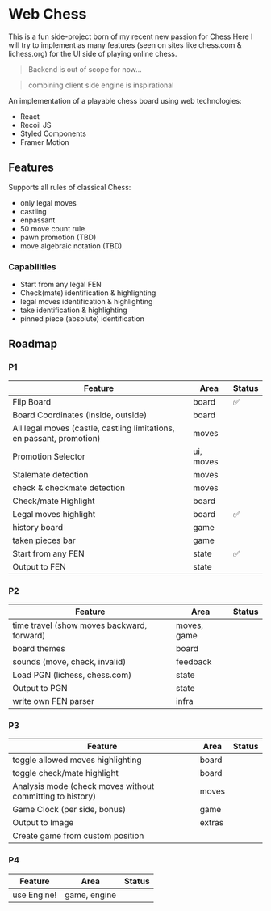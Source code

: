 # Web Chess

This is a fun side-project born of my recent new passion for Chess
Here I will try to implement as many features (seen on sites like chess.com & lichess.org)
for the UI side of playing online chess.

> Backend is out of scope for now...

> combining client side engine is inspirational 

An implementation of a playable chess board using web technologies: 

- React
- Recoil JS
- Styled Components
- Framer Motion


## Features

Supports all rules of classical Chess:

- only legal moves
- castling
- enpassant
- 50 move count rule
- pawn promotion (TBD)
- move algebraic notation (TBD)

### Capabilities 

- Start from any legal FEN
- Check(mate) identification & highlighting
- legal moves identification & highlighting
- take identification & highlighting
- pinned piece (absolute) identification

## Roadmap

### P1

| Feature | Area | Status
|-------- | -----| -----------
| Flip Board | board |   ✅
| Board Coordinates (inside, outside) | board |
| All legal moves (castle, castling limitations, en passant, promotion) | moves | 
| Promotion Selector | ui, moves | 
| Stalemate detection | moves |
| check & checkmate detection | moves |
| Check/mate Highlight | board |
| Legal moves highlight | board | ✅
| history board | game |
| taken pieces bar | game | 
| Start from any FEN | state |  ✅
| Output to FEN | state |


### P2

| Feature | Area | Status
|-------- | -----| -----------
| time travel (show moves backward, forward) | moves, game |
| board themes | board | 
| sounds (move, check, invalid) | feedback |
| Load PGN (lichess, chess.com) | state |
| Output to PGN | state |
| write own FEN parser | infra

### P3

| Feature | Area | Status
|-------- | -----| -----------
| toggle allowed moves highlighting | board | 
| toggle check/mate highlight | board |
| Analysis mode (check moves without committing to history) | moves |
| Game Clock (per side, bonus) | game |
| Output to Image | extras |
| Create game from custom position

### P4

| Feature | Area | Status
|-------- | -----| -----------
| use Engine! | game, engine | 
